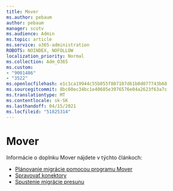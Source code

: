 ```yaml
---
title: Mover
ms.author: pebaum
author: pebaum
manager: scotv
ms.audience: Admin
ms.topic: article
ms.service: o365-administration
ROBOTS: NOINDEX, NOFOLLOW
localization_priority: Normal
ms.collection: Adm_O365
ms.custom:
- "9001486"
- "3522"
ms.openlocfilehash: e1c1ca19944c55b055f807107d61b0d077743b68
ms.sourcegitcommit: 8bc60ec34bc1e40685e3976576e04a2623f63a7c
ms.translationtype: MT
ms.contentlocale: sk-SK
ms.lasthandoff: 04/15/2021
ms.locfileid: "51825314"
---
```

# <a name="mover"></a>Mover

Informácie o doplnku Mover nájdete v týchto článkoch:

- [Plánovanie migrácie pomocou programu Mover](https://docs.microsoft.com/sharepointmigration/mover-plan-migration)
- [Spravovať konektory](https://docs.microsoft.com/sharepointmigration/mover-manage-connectors)
- [Spustenie migrácie presunu](https://docs.microsoft.com/sharepointmigration/mover-running-migration)
